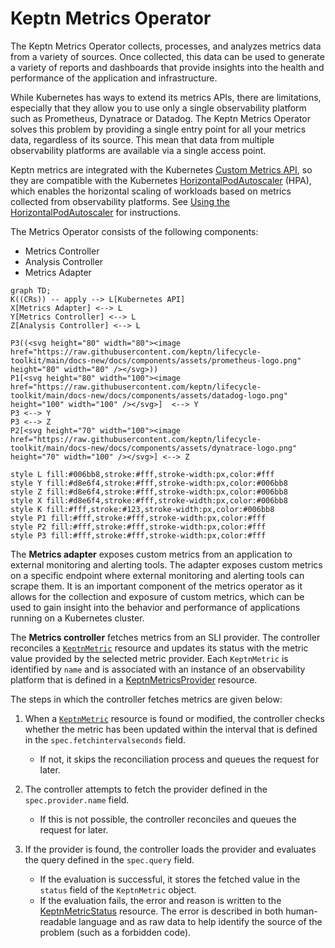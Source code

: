 # Keptn Metrics Operator

The Keptn Metrics Operator collects, processes,
and analyzes metrics data from a variety of sources.
Once collected, this data can be used
to generate a variety of reports and dashboards
that provide insights into the health and performance
of the application and infrastructure.

While Kubernetes has ways to extend its metrics APIs, there are limitations,
especially that they allow you to use only a single observability platform
such as Prometheus, Dynatrace or Datadog.
The Keptn Metrics Operator solves this problem
by providing a single entry point for
all your metrics data, regardless of its source.
This mean that data from multiple observability platforms are available via
a single access point.

Keptn metrics are integrated with the Kubernetes
[Custom Metrics API](https://github.com/kubernetes/metrics#custom-metrics-api),
so they are compatible with the Kubernetes
[HorizontalPodAutoscaler](https://kubernetes.io/docs/tasks/run-application/horizontal-pod-autoscale/)
(HPA), which enables the horizontal scaling of workloads
based on metrics collected from observability platforms.
See
[Using the HorizontalPodAutoscaler](../use-cases/hpa.md)
for instructions.

The Metrics Operator consists of the following components:

* Metrics Controller
* Analysis Controller
* Metrics Adapter

```mermaid
graph TD;
K((CRs)) -- apply --> L[Kubernetes API]
X[Metrics Adapter] <--> L
Y[Metrics Controller] <--> L
Z[Analysis Controller] <--> L

P3((<svg height="80" width="80"><image href="https://raw.githubusercontent.com/keptn/lifecycle-toolkit/main/docs-new/docs/components/assets/prometheus-logo.png" height="80" width="80" /></svg>))
P1[<svg height="80" width="100"><image href="https://raw.githubusercontent.com/keptn/lifecycle-toolkit/main/docs-new/docs/components/assets/datadog-logo.png" height="100" width="100" /></svg>]  <--> Y
P3 <--> Y
P3 <--> Z
P2[<svg height="70" width="100"><image href="https://raw.githubusercontent.com/keptn/lifecycle-toolkit/main/docs-new/docs/components/assets/dynatrace-logo.png" height="70" width="100" /></svg>] <--> Z

style L fill:#006bb8,stroke:#fff,stroke-width:px,color:#fff
style Y fill:#d8e6f4,stroke:#fff,stroke-width:px,color:#006bb8
style Z fill:#d8e6f4,stroke:#fff,stroke-width:px,color:#006bb8
style X fill:#d8e6f4,stroke:#fff,stroke-width:px,color:#006bb8
style K fill:#fff,stroke:#123,stroke-width:px,color:#006bb8
style P1 fill:#fff,stroke:#fff,stroke-width:px,color:#fff
style P2 fill:#fff,stroke:#fff,stroke-width:px,color:#fff
style P3 fill:#fff,stroke:#fff,stroke-width:px,color:#fff
```

The **Metrics adapter** exposes custom metrics from an application
to external monitoring and alerting tools.
The adapter exposes custom metrics on a specific endpoint
where external monitoring and alerting tools can scrape them.
It is an important component of the metrics operator
as it allows for the collection and exposure of custom metrics,
which can be used to gain insight into the behavior and performance
of applications running on a Kubernetes cluster.

The **Metrics controller** fetches metrics from an SLI provider.
The controller reconciles a [`KeptnMetric`](../reference/crd-reference/metric.md)
resource and updates its status with the metric value
provided by the selected metric provider.
Each `KeptnMetric` is identified by `name`
and is associated with an instance of an observability platform
that is defined in a
[KeptnMetricsProvider](../reference/crd-reference/metricsprovider.md)
resource.

The steps in which the controller fetches metrics are given below:

1. When a [`KeptnMetric`](../reference/crd-reference/metric.md)
   resource is found or modified,
   the controller checks whether the metric has been updated
   within the interval that is defined in the `spec.fetchintervalseconds` field.
   * If not, it skips the reconciliation process
     and queues the request for later.

2. The controller attempts to fetch the provider defined in the
   `spec.provider.name` field.
   * If this is not possible, the controller reconciles
     and queues the request for later.

3. If the provider is found,
   the controller loads the provider and evaluates the query
   defined in the `spec.query` field.
   * If the evaluation is successful,
     it stores the fetched value
     in the `status` field of the `KeptnMetric` object.
   * If the evaluation fails,
     the error and reason is written to the
     [KeptnMetricStatus](../reference/api-reference/metrics/v1beta1/index.md#keptnmetricstatus)
     resource.
     The error is described in both human-readable language
     and as raw data to help identify the source of the problem
     (such as a forbidden code).

